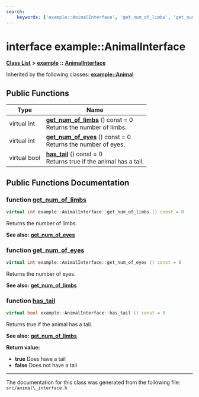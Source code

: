 ```yaml
---
search:
    keywords: ['example::AnimalInterface', 'get_num_of_limbs', 'get_num_of_eyes', 'has_tail']
---
```


# interface example::AnimalInterface

[**Class List**](annotated.md) **>** [**example**](namespaceexample.md) **::** [**AnimalInterface**](classexample_1_1_animal_interface.md)




Inherited by the following classes: **[example::Animal](classexample_1_1_animal.md)**

## Public Functions

|Type|Name|
|-----|-----|
|virtual int|[**get\_num\_of\_limbs**](classexample_1_1_animal_interface.md#1adf3678fbed03da52a7bcbd3cd6a41d57) () const = 0<br>Returns the number of limbs. |
|virtual int|[**get\_num\_of\_eyes**](classexample_1_1_animal_interface.md#1a6111e1b914564c809ce7ef69fa8268a8) () const = 0<br>Returns the number of eyes. |
|virtual bool|[**has\_tail**](classexample_1_1_animal_interface.md#1a738f590b295f1ffb58054f609b931524) () const = 0<br>Returns true if the animal has a tail. |


## Public Functions Documentation

### function <a id="1adf3678fbed03da52a7bcbd3cd6a41d57" href="#1adf3678fbed03da52a7bcbd3cd6a41d57">get\_num\_of\_limbs</a>

```cpp
virtual int example::AnimalInterface::get_num_of_limbs () const = 0
```

Returns the number of limbs. 



**See also:** **[get\_num\_of\_eyes](classexample_1_1_animal_interface.md#1a6111e1b914564c809ce7ef69fa8268a8)** 


### function <a id="1a6111e1b914564c809ce7ef69fa8268a8" href="#1a6111e1b914564c809ce7ef69fa8268a8">get\_num\_of\_eyes</a>

```cpp
virtual int example::AnimalInterface::get_num_of_eyes () const = 0
```

Returns the number of eyes. 



**See also:** **[get\_num\_of\_limbs](classexample_1_1_animal_interface.md#1adf3678fbed03da52a7bcbd3cd6a41d57)** 


### function <a id="1a738f590b295f1ffb58054f609b931524" href="#1a738f590b295f1ffb58054f609b931524">has\_tail</a>

```cpp
virtual bool example::AnimalInterface::has_tail () const = 0
```

Returns true if the animal has a tail. 



**See also:** **[get\_num\_of\_limbs](classexample_1_1_animal_interface.md#1adf3678fbed03da52a7bcbd3cd6a41d57)** 


**Return value:**


* **true** Does have a tail 
* **false** Does not have a tail 





----------------------------------------
The documentation for this class was generated from the following file: `src/animal\_interface.h`
